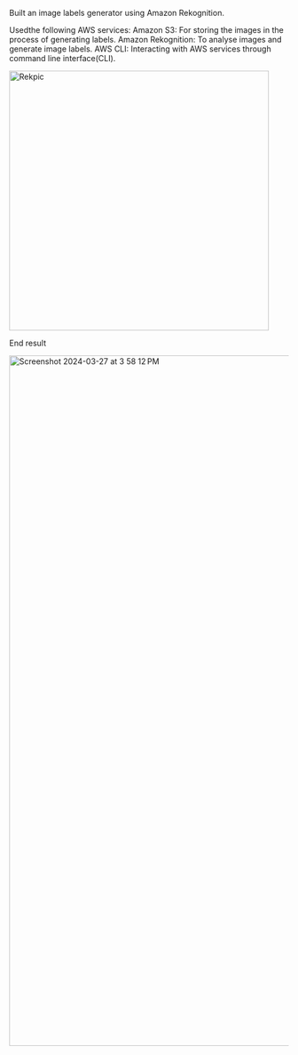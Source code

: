 Built an image labels generator using Amazon Rekognition. 

Usedthe following AWS services:
Amazon S3: For storing the images in the process of generating labels.
Amazon Rekognition: To analyse images and generate image labels.
AWS CLI: Interacting with AWS services through command line interface(CLI).

<img width="468" alt="Rekpic" src="https://github.com/aali2010/Amazon-Rekognition-Project/assets/156422634/10738e0f-e499-4832-829b-8fcbb64db142">


End result

<img width="1244" alt="Screenshot 2024-03-27 at 3 58 12 PM" src="https://github.com/aali2010/Amazon-Rekognition-Project/assets/156422634/40204da6-dd14-46ed-83ea-2c0a91d12bd6">
